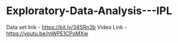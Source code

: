 # Exploratory-Data-Analysis---IPL


Data set link  - https://bit.ly/34SRn3b
Video Link - https://youtu.be/mWPE1CPoMXw

